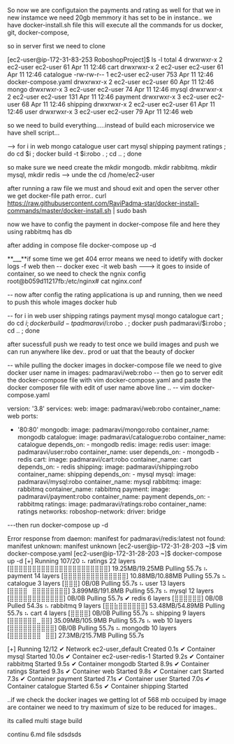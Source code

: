 So now we are configutaion the payments and rating as well for that we in new instamce we need 20gb memmory it has set to be in instance..
we have docker-install.sh file this will execute all the commands for us docker, git, docker-compose,

so in server first we need to clone

[ec2-user@ip-172-31-83-253 RoboshopProject]$ ls -l
total 4
drwxrwxr-x 2 ec2-user ec2-user 61 Apr 11 12:46 cart
drwxrwxr-x 2 ec2-user ec2-user 61 Apr 11 12:46 catalogue
-rw-rw-r-- 1 ec2-user ec2-user 753 Apr 11 12:46 docker-compose.yaml
drwxrwxr-x 2 ec2-user ec2-user 60 Apr 11 12:46 mongo
drwxrwxr-x 3 ec2-user ec2-user 74 Apr 11 12:46 mysql
drwxrwxr-x 2 ec2-user ec2-user 131 Apr 11 12:46 payment
drwxrwxr-x 3 ec2-user ec2-user 68 Apr 11 12:46 shipping
drwxrwxr-x 2 ec2-user ec2-user 61 Apr 11 12:46 user
drwxrwxr-x 3 ec2-user ec2-user 79 Apr 11 12:46 web

so we need to build everything.....instead of build each microservice we have shell script...

--> for i in web mongo catalogue user cart mysql shipping payment ratings ; do cd $i ; docker build -t $i:robo . ; cd .. ; done

so make sure we need create the mkdir mongodb. mkdir rabbitmq. mkdir mysql, mkdir redis --> unde the cd /home/ec2-user

after running a raw file we must and shoud exit and open the server other we get docker-file path error..
curl https://raw.githubusercontent.com/RaviPadma-star/docker-install-commands/master/docker-install.sh | sudo bash

now we have to config the payment in docker-compose file
and here they using rabbitmq has db

after adding in compose file
docker-compose up -d

**\_\_\_**if some time we get 404 error means we need to idetify with docker logs -f web then
-- docker exec -it web bash ---> it goes to inside of container, so we need to check the ngnix config
root@b059d11217fb:/etc/nginx# cat nginx.conf

-- now after config the rating applicationa is up and running, then we need to push this whole images docker hub

-- for i in web user shipping ratings payment mysql mongo catalogue cart ; do cd $i ; docker build -t padmaravi/$i:robo . ; docker push padmaravi/$i:robo ; cd .. ; done

after sucessfull push we ready to test once we build images and push we can run anywhere like dev.. prod or uat that the beauty of docker

-- while pulling the docker images in docker-compose file we need to give docker user name in images: padmaravi/web:robo
-- then go to server edit the docker-compose file with vim docker-compose.yaml and paste the docker composer file with edit of user name above line ..
-- vim docker-compose.yaml

version: '3.8'
services:
web:
image: padmaravi/web:robo
container_name: web
ports:

- '80:80'
  mongodb:
  image: padmaravi/mongo:robo
  container_name: mongodb
  catalogue:
  image: padmaravi/catalogue:robo
  container_name: catalogue
  depends_on: - mongodb
  redis:
  image: redis
  user:
  image: padmaravi/user:robo
  container_name: user
  depends_on: - mongodb - redis
  cart:
  image: padmaravi/cart:robo
  container_name: cart
  depends_on: - redis
  shipping:
  image: padmaravi/shipping:robo
  container_name: shipping
  depends_on: - mysql
  mysql:
  image: padmaravi/mysql:robo
  container_name: mysql
  rabbitmq:
  image: rabbitmq
  container_name: rabbitmq
  payment:
  image: padmaravi/payment:robo
  container_name: payment
  depends_on: - rabbitmq
  ratings:
  image: padmaravi/ratings:robo
  container_name: ratings
  networks:
  roboshop-network:
  driver: bridge

---then run docker-compose up -d

Error response from daemon: manifest for padmaravi/redis:latest not found: manifest unknown: manifest unknown
[ec2-user@ip-172-31-28-203 ~]$ vim docker-compose.yaml
[ec2-user@ip-172-31-28-203 ~]$ docker-compose up -d
[+] Running 107/20
⠦ ratings 22 layers [⣿⣿⣿⣿⣿⣿⣿⣿⣿⣿⣿⣿⣿⣿⣿⣿⣿⣿⣿⣿⣿⣿] 19.25MB/19.25MB Pulling 55.7s
⠦ payment 14 layers [⣿⣿⣿⣿⣿⣿⣿⣿⣿⣿⣿⣿⣿⣿] 10.88MB/10.88MB Pulling 55.7s
⠦ catalogue 3 layers [⣿⣿⣿] 0B/0B Pulling 55.7s
⠦ user 13 layers [⣿⣿⣿⣿⠀⣿⣿⣿⣿⣿⣿⣿⣿] 3.899MB/191.8MB Pulling 55.7s
⠦ mysql 12 layers [⣿⣿⣿⣿⣿⣿⣿⣿⣿⣿⣿⣿] 0B/0B Pulling 55.7s
✔ redis 6 layers [⣿⣿⣿⣿⣿⣿] 0B/0B Pulled 54.3s
⠦ rabbitmq 9 layers [⣿⣿⣷⣿⣿⣿⣿⣿⣿] 53.48MB/54.89MB Pulling 55.7s
⠦ cart 4 layers [⣿⣿⣿⣿] 0B/0B Pulling 55.7s
⠦ shipping 9 layers [⣿⣿⣿⣿⣿⣿⣀⣿⣿] 35.09MB/105.9MB Pulling 55.7s
⠦ web 10 layers [⣿⣿⣿⣿⣿⣿⣿⣿⣿⣿] 0B/0B Pulling 55.7s
⠦ mongodb 10 layers [⣿⣿⣿⣿⣿⣿⣿⠀⣿⣿] 27.3MB/215.7MB Pulling 55.7s

[+] Running 12/12
✔ Network ec2-user_default Created 0.1s
✔ Container mysql Started 10.0s
✔ Container ec2-user-redis-1 Started 9.2s
✔ Container rabbitmq Started 9.5s
✔ Container mongodb Started 8.9s
✔ Container ratings Started 9.3s
✔ Container web Started 9.8s
✔ Container cart Started 7.3s
✔ Container payment Started 7.1s
✔ Container user Started 7.0s
✔ Container catalogue Started 6.5s
✔ Container shipping Started

..if we check the docker inages we getting lot of 568 mb occuiped by image are container we need to try maximum of size to be reduced for images..

its called multi stage build

continu 6.md file
sdsdsds
